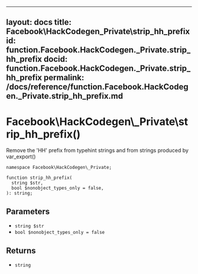 
***

layout: docs
title: Facebook\\HackCodegen\_Private\\strip_hh_prefix
id: function.Facebook.HackCodegen._Private.strip_hh_prefix
docid: function.Facebook.HackCodegen._Private.strip_hh_prefix
permalink: /docs/reference/function.Facebook.HackCodegen._Private.strip_hh_prefix.md
---







# Facebook\\HackCodegen\\_Private\\strip_hh_prefix()




Remove the 'HH\' prefix from typehint strings
and from strings produced by var_export()




``` Hack
namespace Facebook\HackCodegen\_Private;

function strip_hh_prefix(
  string $str,
  bool $nonobject_types_only = false,
): string;
```




## Parameters




* ` string $str `
* ` bool $nonobject_types_only = false `




## Returns




- ` string `